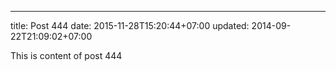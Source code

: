 ---
title: Post 444
date: 2015-11-28T15:20:44+07:00
updated: 2014-09-22T21:09:02+07:00

This is content of post 444